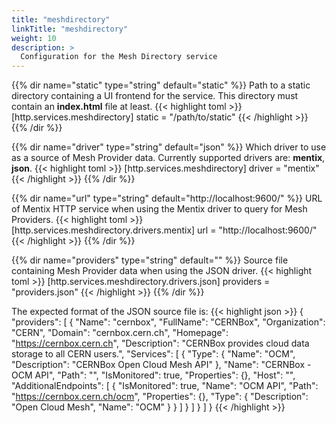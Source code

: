 ```yaml
---
title: "meshdirectory"
linkTitle: "meshdirectory"
weight: 10
description: >
  Configuration for the Mesh Directory service
---
```


{{% dir name="static" type="string" default="static" %}}
Path to a static directory containing a UI frontend for the service.
This directory must contain an **index.html** file at least.
{{< highlight toml >}}
[http.services.meshdirectory]
static = "/path/to/static"
{{< /highlight >}}
{{% /dir %}}

{{% dir name="driver" type="string" default="json" %}}
Which driver to use as a source of Mesh Provider data. Currently supported drivers are: **mentix**, **json**.
{{< highlight toml >}}
[http.services.meshdirectory]
driver = "mentix"
{{< /highlight >}}
{{% /dir %}}

{{% dir name="url" type="string" default="http://localhost:9600/" %}}
URL of Mentix HTTP service when using the Mentix driver to query for Mesh Providers.
{{< highlight toml >}}
[http.services.meshdirectory.drivers.mentix]
url = "http://localhost:9600/"
{{< /highlight >}}
{{% /dir %}}

{{% dir name="providers" type="string" default="" %}}
Source file containing Mesh Provider data when using the JSON driver.
{{< highlight toml >}}
[http.services.meshdirectory.drivers.json]
providers = "providers.json"
{{< /highlight >}}
{{% /dir %}}

The expected format of the JSON source file is:
{{< highlight json >}}
{
  "providers": [
    {
      "Name": "cernbox",
      "FullName": "CERNBox",
      "Organization": "CERN",
      "Domain": "cernbox.cern.ch",
      "Homepage": "https://cernbox.cern.ch",
      "Description": "CERNBox provides cloud data storage to all CERN users.",
      "Services": [
        {
          "Type": {
            "Name": "OCM",
            "Description": "CERNBox Open Cloud Mesh API"
          },
          "Name": "CERNBox - OCM API",
          "Path": "",
          "IsMonitored": true,
          "Properties": {},
          "Host": "",
          "AdditionalEndpoints": [
            {
              "IsMonitored": true,
              "Name": "OCM API",
              "Path": "https://cernbox.cern.ch/ocm",
              "Properties": {},
              "Type": {
                "Description": "Open Cloud Mesh",
                "Name": "OCM"
              }
            }
          ]
        }
      ]
    }
  ]
}
{{< /highlight >}}


